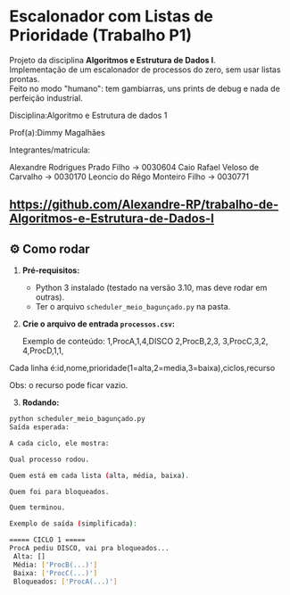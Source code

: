 # Escalonador com Listas de Prioridade (Trabalho P1)

Projeto da disciplina **Algoritmos e Estrutura de Dados I**.  
Implementação de um escalonador de processos do zero, sem usar listas prontas.  
Feito no modo "humano": tem gambiarras, uns prints de debug e nada de perfeição industrial.

Disciplina:Algoritmo e Estrutura de dados 1

Prof(a):Dimmy Magalhães

Integrantes/matricula:

Alexandre Rodrigues Prado Filho -> 0030604
Caio Rafael Veloso de Carvalho -> 0030170
Leoncio do Rêgo Monteiro Filho -> 0030771

https://github.com/Alexandre-RP/trabalho-de-Algoritmos-e-Estrutura-de-Dados-I
---

## ⚙️ Como rodar

1. **Pré-requisitos:**
   - Python 3 instalado (testado na versão 3.10, mas deve rodar em outras).
   - Ter o arquivo `scheduler_meio_bagunçado.py` na pasta.

2. **Crie o arquivo de entrada `processos.csv`:**

   Exemplo de conteúdo:
1,ProcA,1,4,DISCO
2,ProcB,2,3,
3,ProcC,3,2,
4,ProcD,1,1,

Cada linha é:id,nome,prioridade(1=alta,2=media,3=baixa),ciclos,recurso

Obs: o recurso pode ficar vazio.

3. **Rodando:**
```bash
python scheduler_meio_bagunçado.py
Saída esperada:

A cada ciclo, ele mostra:

Qual processo rodou.

Quem está em cada lista (alta, média, baixa).

Quem foi para bloqueados.

Quem terminou.

Exemplo de saída (simplificada):

===== CICLO 1 =====
ProcA pediu DISCO, vai pra bloqueados...
 Alta: []
 Média: ['ProcB(...)']
 Baixa: ['ProcC(...)']
 Bloqueados: ['ProcA(...)']


